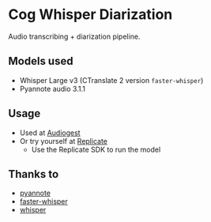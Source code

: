 # Cog Whisper Diarization

Audio transcribing + diarization pipeline.

## Models used
- Whisper Large v3 (CTranslate 2 version `faster-whisper`) 
- Pyannote audio 3.1.1

## Usage
- Used at [Audiogest](https://audiogest.app)
- Or try yourself at [Replicate](https://replicate.com/thomasmol/whisper-diarization)
    - Use the Replicate SDK to run the model

## Thanks to
- [pyannote](https://github.com/pyannote/pyannote-audio)
- [faster-whisper](https://github.com/SYSTRAN/faster-whisper)
- [whisper](https://github.com/openai/whisper)